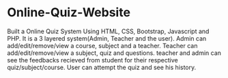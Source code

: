 # Online-Quiz-Website
Built a Online Quiz System Using HTML, CSS, Bootstrap, Javascript and PHP. It is a 3 layered system(Admin, Teacher and the user).
Admin can add/edit/remove/view a course, subject and a teacher.
Teacher can add/edit/remove/view a subject, quiz and questions.
teacher and admin can see the feedbacks recieved from student for their respective quiz/subject/course.
User can attempt the quiz and see his history.
